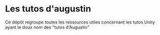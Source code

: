 # Les tutos d'augustin
Ce dépôt regroupe toutes les ressources utiles concernant les tutos Unity ayant le doux nom des "tutos d'Augustin"
